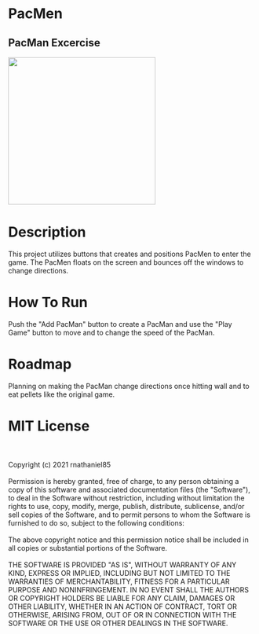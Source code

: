 # PacMen
## PacMan Excercise
<img src="/img/PacMan1.png" width= '300px'/>

# Description
This project utilizes buttons that creates and positions PacMen to enter the game. The PacMen floats on the screen and bounces off the windows to change directions. 

# How To Run
Push the "Add PacMan" button to create a PacMan and use the "Play Game" button to move and to change the speed of the PacMan.

# Roadmap
Planning on making the PacMan change directions once hitting wall and to eat pellets like the original game.

# MIT License
</br>
</br>
Copyright (c) 2021 rnathaniel85
</br>
</br>
Permission is hereby granted, free of charge, to any person obtaining a copy
of this software and associated documentation files (the "Software"), to deal
in the Software without restriction, including without limitation the rights
to use, copy, modify, merge, publish, distribute, sublicense, and/or sell
copies of the Software, and to permit persons to whom the Software is
furnished to do so, subject to the following conditions:
</br>
</br>
The above copyright notice and this permission notice shall be included in all
copies or substantial portions of the Software.
</br>
</br>
THE SOFTWARE IS PROVIDED "AS IS", WITHOUT WARRANTY OF ANY KIND, EXPRESS OR
IMPLIED, INCLUDING BUT NOT LIMITED TO THE WARRANTIES OF MERCHANTABILITY,
FITNESS FOR A PARTICULAR PURPOSE AND NONINFRINGEMENT. IN NO EVENT SHALL THE
AUTHORS OR COPYRIGHT HOLDERS BE LIABLE FOR ANY CLAIM, DAMAGES OR OTHER
LIABILITY, WHETHER IN AN ACTION OF CONTRACT, TORT OR OTHERWISE, ARISING FROM,
OUT OF OR IN CONNECTION WITH THE SOFTWARE OR THE USE OR OTHER DEALINGS IN THE
SOFTWARE.

